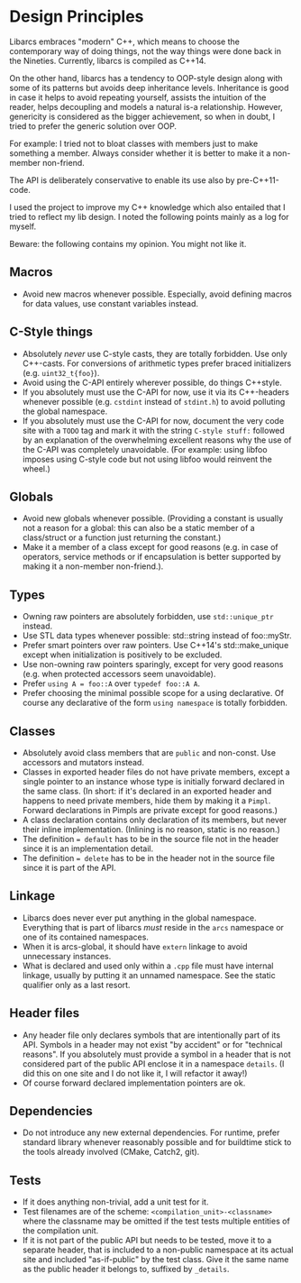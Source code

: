 # Design Principles


Libarcs embraces "modern" C++, which means to choose the contemporary way of
doing things, not the way things were done back in the Nineties. Currently,
libarcs is compiled as C++14.

On the other hand, libarcs has a tendency to OOP-style design along with some of
its patterns but avoids deep inheritance levels. Inheritance is good in case it
helps to avoid repeating yourself, assists the intuition of the reader, helps
decoupling and models a natural is-a relationship. However, genericity is
considered as the bigger achievement, so when in doubt, I tried to prefer the
generic solution over OOP.

For example: I tried not to bloat classes with members just to make something a
member. Always consider whether it is better to make it a non-member non-friend.

The API is deliberately conservative to enable its use also by pre-C++11-code.

I used the project to improve my C++ knowledge which also entailed that I tried
to reflect my lib design. I noted the following points mainly as a log for
myself.

Beware: the following contains my opinion. You might not like it.


## Macros

- Avoid new macros whenever possible. Especially, avoid defining macros for data
  values, use constant variables instead.


## C-Style things

- Absolutely *never* use C-style casts, they are totally forbidden. Use
  only C++-casts. For conversions of arithmetic types prefer braced initializers
  (e.g. ``uint32_t{foo}``).
- Avoid using the C-API entirely wherever possible, do things C++style.
- If you absolutely must use the C-API for now, use it via its C++-headers
  whenever possible (e.g. ``cstdint`` instead of ``stdint.h``) to avoid
  polluting the global namespace.
- If you absolutely must use the C-API for now, document the very code site with
  a ``TODO`` tag and mark it with the string ``C-style stuff:`` followed by an
  explanation of the overwhelming excellent reasons why the use of the C-API was
  completely unavoidable. (For example: using libfoo imposes using C-style code
  but not using libfoo would reinvent the wheel.)


## Globals

- Avoid new globals whenever possible. (Providing a constant is usually not a
  reason for a global: this can also be a static member of a class/struct or a
  function just returning the constant.)
- Make it a member of a class except for good reasons (e.g. in case of
  operators, service methods or if encapsulation is better supported by making
  it a non-member non-friend.).


## Types

- Owning raw pointers are absolutely forbidden, use ``std::unique_ptr`` instead.
- Use STL data types whenever possible: std::string instead of foo::myStr.
- Prefer smart pointers over raw pointers. Use C++14's std::make_unique except
  when initialization is positively to be excluded.
- Use non-owning raw pointers sparingly, except for very good reasons (e.g. when
  protected accessors seem unavoidable).
- Prefer ``using A = foo::A`` over ``typedef foo::A A``.
- Prefer choosing the minimal possible scope for a using declarative. Of course
  any declarative of the form ``using namespace`` is totally forbidden.


## Classes

- Absolutely avoid class members that are ``public`` and non-const. Use
  accessors and mutators instead.
- Classes in exported header files do not have private members, except a single
  pointer to an instance whose type is initially forward declared in the same
  class. (In short: if it's declared in an exported header and happens to need
  private members, hide them by making it a ``Pimpl``. Forward declarations in
  Pimpls are private except for good reasons.)
- A class declaration contains only declaration of its members, but never their
  inline implementation. (Inlining is no reason, static is no reason.)
- The definition ``= default`` has to be in the source file not in the header
  since it is an implementation detail.
- The definition ``= delete`` has to be in the header not in the source file
  since it is part of the API.


## Linkage

- Libarcs does never ever put anything in the global namespace. Everything that
  is part of libarcs *must* reside in the ``arcs`` namespace or one of its
  contained namespaces.
- When it is arcs-global, it should have ``extern`` linkage to avoid unnecessary
  instances.
- What is declared and used only within a ``.cpp`` file must have internal
  linkage, usually by putting it an unnamed namespace. See the static qualifier
  only as a last resort.


## Header files

- Any header file only declares symbols that are intentionally part of its API.
  Symbols in a header may not exist "by accident" or for "technical reasons".
  If you absolutely must provide a symbol in a header that is not considered
  part of the public API enclose it in a namespace ``details``. (I did this on
  one site and I do not like it, I will refactor it away!)
- Of course forward declared implementation pointers are ok.


## Dependencies

- Do not introduce any new external dependencies. For runtime, prefer standard
  library whenever reasonably possible and for buildtime stick to the tools
  already involved (CMake, Catch2, git).


## Tests

- If it does anything non-trivial, add a unit test for it.
- Test filenames are of the scheme: ``<compilation_unit>-<classname>`` where the
  classname may be omitted if the test tests multiple entities of the
  compilation unit.
- If it is not part of the public API but needs to be tested, move it to a
  separate header, that is included to a non-public namespace at its actual site
  and included "as-if-public" by the test class. Give it the same name as the
  public header it belongs to, suffixed by ``_details``.

